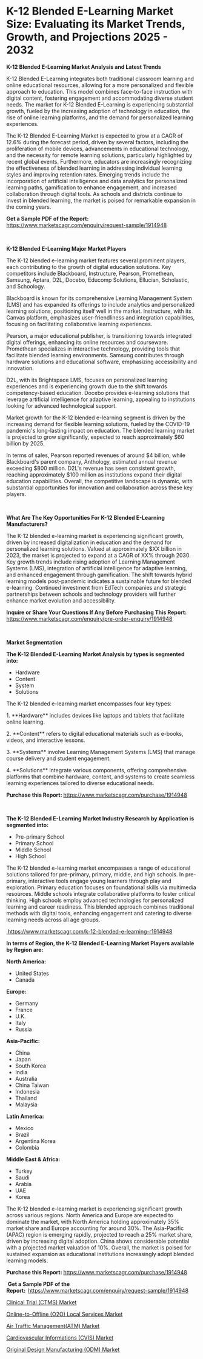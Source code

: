 <p><h1>K-12 Blended E-Learning Market Size: Evaluating its Market Trends, Growth, and Projections 2025 - 2032</h1></p><p><strong>K-12 Blended E-Learning Market Analysis and Latest Trends</strong></p>
<p><p>K-12 Blended E-Learning integrates both traditional classroom learning and online educational resources, allowing for a more personalized and flexible approach to education. This model combines face-to-face instruction with digital content, fostering engagement and accommodating diverse student needs. The market for K-12 Blended E-Learning is experiencing substantial growth, fueled by the increasing adoption of technology in education, the rise of online learning platforms, and the demand for personalized learning experiences.</p><p>The K-12 Blended E-Learning Market is expected to grow at a CAGR of 12.6% during the forecast period, driven by several factors, including the proliferation of mobile devices, advancements in educational technology, and the necessity for remote learning solutions, particularly highlighted by recent global events. Furthermore, educators are increasingly recognizing the effectiveness of blended learning in addressing individual learning styles and improving retention rates. Emerging trends include the incorporation of artificial intelligence and data analytics for personalized learning paths, gamification to enhance engagement, and increased collaboration through digital tools. As schools and districts continue to invest in blended learning, the market is poised for remarkable expansion in the coming years.</p></p>
<p><strong>Get a Sample PDF of the Report:&nbsp;</strong> <a href="https://www.marketscagr.com/enquiry/request-sample/1914948?utm_campaign=3095&utm_medium=2&utm_source=Github&utm_content=ia&utm_term=11032025&utm_id=k-12-blended-e-learning">https://www.marketscagr.com/enquiry/request-sample/1914948</a></p>
<p>&nbsp;</p>
<p><strong>K-12 Blended E-Learning Major Market Players</strong></p>
<p><p>The K-12 blended e-learning market features several prominent players, each contributing to the growth of digital education solutions. Key competitors include Blackboard, Instructure, Pearson, Promethean, Samsung, Aptara, D2L, Docebo, Educomp Solutions, Ellucian, Scholastic, and Schoology.</p><p>Blackboard is known for its comprehensive Learning Management System (LMS) and has expanded its offerings to include analytics and personalized learning solutions, positioning itself well in the market. Instructure, with its Canvas platform, emphasizes user-friendliness and integration capabilities, focusing on facilitating collaborative learning experiences.</p><p>Pearson, a major educational publisher, is transitioning towards integrated digital offerings, enhancing its online resources and courseware. Promethean specializes in interactive technology, providing tools that facilitate blended learning environments. Samsung contributes through hardware solutions and educational software, emphasizing accessibility and innovation.</p><p>D2L, with its Brightspace LMS, focuses on personalized learning experiences and is experiencing growth due to the shift towards competency-based education. Docebo provides e-learning solutions that leverage artificial intelligence for adaptive learning, appealing to institutions looking for advanced technological support.</p><p>Market growth for the K-12 blended e-learning segment is driven by the increasing demand for flexible learning solutions, fueled by the COVID-19 pandemic's long-lasting impact on education. The blended learning market is projected to grow significantly, expected to reach approximately $60 billion by 2025.</p><p>In terms of sales, Pearson reported revenues of around $4 billion, while Blackboard's parent company, Anthology, estimated annual revenue exceeding $800 million. D2L's revenue has seen consistent growth, reaching approximately $100 million as institutions expand their digital education capabilities. Overall, the competitive landscape is dynamic, with substantial opportunities for innovation and collaboration across these key players.</p></p>
<p>&nbsp;</p>
<p><strong>What Are The Key Opportunities For K-12 Blended E-Learning Manufacturers?</strong></p>
<p><p>The K-12 blended e-learning market is experiencing significant growth, driven by increased digitalization in education and the demand for personalized learning solutions. Valued at approximately $XX billion in 2023, the market is projected to expand at a CAGR of XX% through 2030. Key growth trends include rising adoption of Learning Management Systems (LMS), integration of artificial intelligence for adaptive learning, and enhanced engagement through gamification. The shift towards hybrid learning models post-pandemic indicates a sustainable future for blended e-learning. Continued investment from EdTech companies and strategic partnerships between schools and technology providers will further enhance market evolution and accessibility.</p></p>
<p><strong>Inquire or Share Your Questions If Any Before Purchasing This Report:</strong> <a href="https://www.marketscagr.com/enquiry/pre-order-enquiry/1914948?utm_campaign=3095&utm_medium=2&utm_source=Github&utm_content=ia&utm_term=11032025&utm_id=k-12-blended-e-learning">https://www.marketscagr.com/enquiry/pre-order-enquiry/1914948</a></p>
<p>&nbsp;</p>
<p><strong>Market Segmentation</strong></p>
<p><strong>The K-12 Blended E-Learning Market Analysis by types is segmented into:</strong></p>
<p><ul><li>Hardware</li><li>Content</li><li>System</li><li>Solutions</li></ul></p>
<p><p>The K-12 blended e-learning market encompasses four key types: </p><p>1. **Hardware** includes devices like laptops and tablets that facilitate online learning.</p><p>2. **Content** refers to digital educational materials such as e-books, videos, and interactive lessons.</p><p>3. **Systems** involve Learning Management Systems (LMS) that manage course delivery and student engagement.</p><p>4. **Solutions** integrate various components, offering comprehensive platforms that combine hardware, content, and systems to create seamless learning experiences tailored to diverse educational needs.</p></p>
<p><strong>Purchase this Report:&nbsp;</strong><a href="https://www.marketscagr.com/purchase/1914948?utm_campaign=3095&utm_medium=2&utm_source=Github&utm_content=ia&utm_term=11032025&utm_id=k-12-blended-e-learning">https://www.marketscagr.com/purchase/1914948</a></p>
<p>&nbsp;</p>
<p><strong>The K-12 Blended E-Learning Market Industry Research by Application is segmented into:</strong></p>
<p><ul><li>Pre-primary School</li><li>Primary School</li><li>Middle School</li><li>High School</li></ul></p>
<p><p>The K-12 blended e-learning market encompasses a range of educational solutions tailored for pre-primary, primary, middle, and high schools. In pre-primary, interactive tools engage young learners through play and exploration. Primary education focuses on foundational skills via multimedia resources. Middle schools integrate collaborative platforms to foster critical thinking. High schools employ advanced technologies for personalized learning and career readiness. This blended approach combines traditional methods with digital tools, enhancing engagement and catering to diverse learning needs across all age groups.</p></p>
<p><a href="https://www.marketscagr.com/k-12-blended-e-learning-r1914948?utm_campaign=3095&utm_medium=2&utm_source=Github&utm_content=ia&utm_term=11032025&utm_id=k-12-blended-e-learning">&nbsp;https://www.marketscagr.com/k-12-blended-e-learning-r1914948</a></p>
<p><strong>In terms of Region, the K-12 Blended E-Learning Market Players available by Region are:</strong></p>
<p>
    <p> <strong> North America: </strong>
        <ul>
            <li>United States</li>
            <li>Canada</li>
        </ul>
        </p> 
    <p> <strong> Europe: </strong>
        <ul>
            <li>Germany</li>
            <li>France</li>
            <li>U.K.</li>
            <li>Italy</li>
            <li>Russia</li>
        </ul>
        </p> 
    <p> <strong> Asia-Pacific: </strong>
        <ul>
            <li>China</li>
            <li>Japan</li>
            <li>South Korea</li>
            <li>India</li>
            <li>Australia</li>
            <li>China Taiwan</li>
            <li>Indonesia</li>
            <li>Thailand</li>
            <li>Malaysia</li>
        </ul>
        </p> 
    <p> <strong> Latin America: </strong>
        <ul>
            <li>Mexico</li>
            <li>Brazil</li>
            <li>Argentina Korea</li>
            <li>Colombia</li>
        </ul>
        </p> 
    <p> <strong> Middle East & Africa: </strong>
        <ul>
            <li>Turkey</li>
            <li>Saudi</li>
            <li>Arabia</li>
            <li>UAE</li>
            <li>Korea</li>
        </ul>
    </p>
    </p>
<p><p>The K-12 blended e-learning market is experiencing significant growth across various regions. North America and Europe are expected to dominate the market, with North America holding approximately 35% market share and Europe accounting for around 30%. The Asia-Pacific (APAC) region is emerging rapidly, projected to reach a 25% market share, driven by increasing digital adoption. China shows considerable potential with a projected market valuation of 10%. Overall, the market is poised for sustained expansion as educational institutions increasingly adopt blended learning models.</p></p>
<p><strong>Purchase this Report: </strong><a href="https://www.marketscagr.com/purchase/1914948?utm_campaign=3095&utm_medium=2&utm_source=Github&utm_content=ia&utm_term=11032025&utm_id=k-12-blended-e-learning">https://www.marketscagr.com/purchase/1914948</a></p>
<p>&nbsp;<strong>Get a Sample PDF of the Report:&nbsp;&nbsp;</strong><a href="https://www.marketscagr.com/enquiry/request-sample/1914948?utm_campaign=3095&utm_medium=2&utm_source=Github&utm_content=ia&utm_term=11032025&utm_id=k-12-blended-e-learning">https://www.marketscagr.com/enquiry/request-sample/1914948</a></p>
<p><strong></strong></p>
<p><p><a href="https://github.com/mronmizoe/Market-Research-Report-List-1/blob/main/clinical-trial-ctms-market.md?utm_campaign=3095&utm_medium=2&utm_source=Github&utm_content=ia&utm_term=11032025&utm_id=k-12-blended-e-learning">Clinical Trial (CTMS) Market</a></p><p><a href="https://github.com/buseknoden2b/Market-Research-Report-List-1/blob/main/online-to-offline-o2o-local-services-market.md?utm_campaign=3095&utm_medium=2&utm_source=Github&utm_content=ia&utm_term=11032025&utm_id=k-12-blended-e-learning">Online-to-Offline (O2O) Local Services Market</a></p><p><a href="https://github.com/makzzochil/Market-Research-Report-List-1/blob/main/air-traffic-managementatm-market.md?utm_campaign=3095&utm_medium=2&utm_source=Github&utm_content=ia&utm_term=11032025&utm_id=k-12-blended-e-learning">Air Traffic Management(ATM) Market</a></p><p><a href="https://github.com/gitfwelday/Market-Research-Report-List-1/blob/main/cardiovascular-informations-cvis-market.md?utm_campaign=3095&utm_medium=2&utm_source=Github&utm_content=ia&utm_term=11032025&utm_id=k-12-blended-e-learning">Cardiovascular Informations (CVIS) Market</a></p><p><a href="https://github.com/heinslakey2x/Market-Research-Report-List-1/blob/main/original-design-manufacturing-odm-market.md?utm_campaign=3095&utm_medium=2&utm_source=Github&utm_content=ia&utm_term=11032025&utm_id=k-12-blended-e-learning">Original Design Manufacturing (ODM) Market</a></p></p>